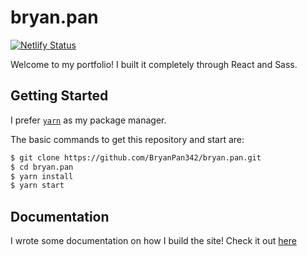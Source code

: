 # bryan.pan

[![Netlify Status](https://api.netlify.com/api/v1/badges/c84790b2-6721-4357-bb47-4f5a14a36f28/deploy-status)](https://app.netlify.com/sites/bryanpan/deploys)

Welcome to my portfolio! I built it completely through React and Sass.

## Getting Started

I prefer [`yarn`](https://classic.yarnpkg.com/en/docs/install#mac-stable) as my package
manager.

The basic commands to get this repository and start are:

```sh
$ git clone https://github.com/BryanPan342/bryan.pan.git
$ cd bryan.pan
$ yarn install
$ yarn start
```

## Documentation

I wrote some documentation on how I build the site! Check it out [here](DOCUMENTATION.md)
